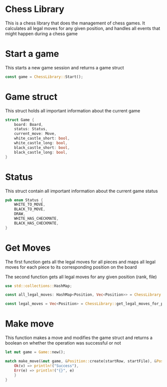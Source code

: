 # Chess Library

This is a chess library that does the management of chess games.
It calculates all legal moves for any given position, and handles all events that might
happen during a chess game

# Start a game
This starts a new game session and returns a game struct

```rust
const game = ChessLibrary::Start();
```

# Game struct
This struct holds all important information about the current game

```rust
struct Game {
    board: Board,
    status: Status,
    current_move: Move,
    white_castle_short: bool,
    white_castle_long: bool,
    black_castle_short: bool,
    black_castle_long: bool,
}
```

# Status
This struct contain all important information about the current game status
```rust
pub enum Status {
    WHITE_TO_MOVE,
    BLACK_TO_MOVE,
    DRAW,
    WHITE_HAS_CHECKMATE,
    BLACK_HAS_CHECKMATE,
}
```

# Get Moves
The first function gets all the legal moves for all pieces and maps all legal moves for each piece
to its corresponding position on the board

The second function gets all legal moves for any given position (rank, file)
```rust
use std::collections::HashMap;

const all_legal_moves: HashMap<Position, Vec<Position>> = ChessLibrary::get_all_legal_moves(game);

const legal_moves = Vec<Position> = ChessLibrary::get_legal_moves_for_piece(position);
```

# Make move
This function makes a move and modifies the game struct and returns a boolean
on whether the operation was successful or not

```rust
let mut game = Game::new();

match make_move(&mut game, &Position::create(startRow, startFile), &Position::create(endRow, endFile)) {
    Ok(v) => println!("Success"),
    Err(e) => println!("{}", e)
    }
}
```